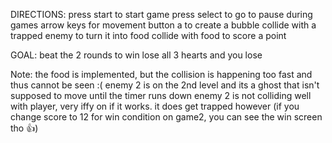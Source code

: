 DIRECTIONS:
press start to start game
press select to go to pause during games
arrow keys for movement
button a to create a bubble
collide with a trapped enemy to turn it into food
collide with food to score a point

GOAL:
beat the 2 rounds to win
lose all 3 hearts and you lose

Note:
the food is implemented, but the collision is happening too fast and thus cannot be seen :(
enemy 2 is on the 2nd level and its a ghost that isn't supposed to move until the timer runs down
enemy 2 is not colliding well with player, very iffy on if it works. it does get trapped however (if you change score to 12 for win condition on game2, you can see the win screen tho :thumbsup:)


